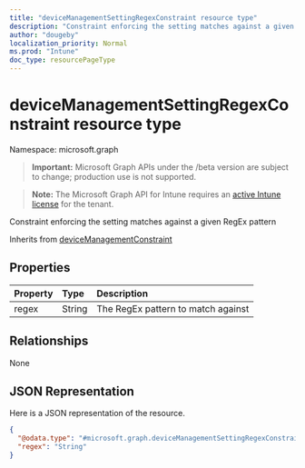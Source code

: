 ```yaml
---
title: "deviceManagementSettingRegexConstraint resource type"
description: "Constraint enforcing the setting matches against a given RegEx pattern"
author: "dougeby"
localization_priority: Normal
ms.prod: "Intune"
doc_type: resourcePageType
---
```


# deviceManagementSettingRegexConstraint resource type

Namespace: microsoft.graph

> **Important:** Microsoft Graph APIs under the /beta version are subject to change; production use is not supported.

> **Note:** The Microsoft Graph API for Intune requires an [active Intune license](https://go.microsoft.com/fwlink/?linkid=839381) for the tenant.

Constraint enforcing the setting matches against a given RegEx pattern


Inherits from [deviceManagementConstraint](../resources/intune-deviceintent-devicemanagementconstraint.md)

## Properties
|Property|Type|Description|
|:---|:---|:---|
|regex|String|The RegEx pattern to match against|

## Relationships
None

## JSON Representation
Here is a JSON representation of the resource.
<!-- {
  "blockType": "resource",
  "@odata.type": "microsoft.graph.deviceManagementSettingRegexConstraint"
}
-->
``` json
{
  "@odata.type": "#microsoft.graph.deviceManagementSettingRegexConstraint",
  "regex": "String"
}
```



